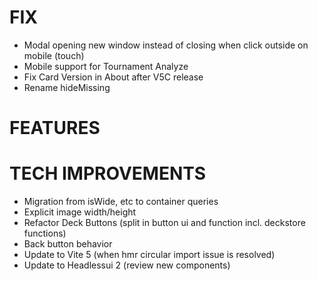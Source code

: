 # FIX
- Modal opening new window instead of closing when click outside on mobile (touch)
- Mobile support for Tournament Analyze
- Fix Card Version in About after V5C release
- Rename hideMissing

# FEATURES

# TECH IMPROVEMENTS
- Migration from isWide, etc to container queries
- Explicit image width/height
- Refactor Deck Buttons (split in button ui and function incl. deckstore functions)
- Back button behavior
- Update to Vite 5 (when hmr circular import issue is resolved)
- Update to Headlessui 2 (review new components)

